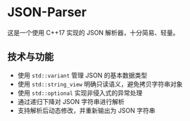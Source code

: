 # JSON-Parser

这是一个使用 C++17 实现的 JSON 解析器，十分简易、轻量。

## 技术与功能
- 使用 `std::variant` 管理 JSON 的基本数据类型
- 使用 `std::string_view` 明确只读语义，避免拷贝字符串对象
- 使用 `std::optional` 实现非侵入式的异常处理
- 通过递归下降对 JSON 字符串进行解析
- 支持解析后动态修改，并重新输出为 JSON 字符串
